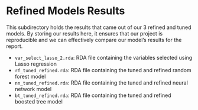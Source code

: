 # Refined Models Results

This subdirectory holds the results that came out of our 3 refined and tuned models. By storing our results here, it ensures that our project is reproducible and we can effectively compare our model’s results for the report.

- `var_select_lasso_2.rda`: RDA file containing the variables selected using Lasso regression
- `rf_tuned_refined.rda`: RDA file containing the tuned and refined random forest model
- `nn_tuned_refined.rda`: RDA file containing the tuned and refined neural network model
- `bt_tuned_refined.rda`: RDA file containing the tuned and refined boosted tree model


